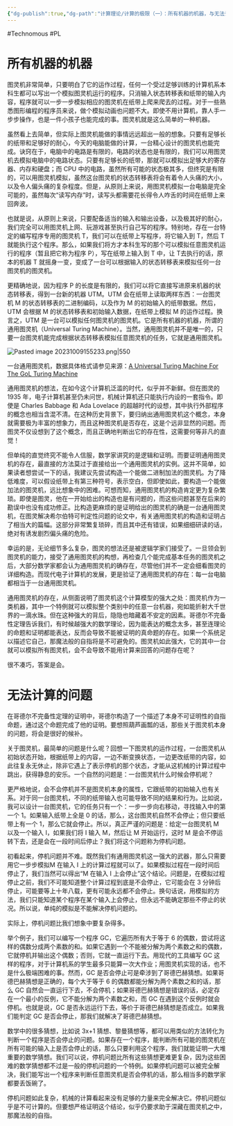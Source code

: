 ```yaml
---
{"dg-publish":true,"dg-path":"计算理论/计算的极限（一）：所有机器的机器，与无法计算的问题.md","permalink":"/计算理论/计算的极限（一）：所有机器的机器，与无法计算的问题/","created":"2023-10-09T15:49:46.000+08:00","updated":"2024-11-19T10:43:46.421+08:00"}
---
```


#Technomous #PL

# 所有机器的机器

图灵机非常简单，只要明白了它的运作过程，任何一个受过足够训练的计算机系本科生都可以写出一个模拟图灵机运行的程序。只消输入状态转移表和纸带的输入内容，程序就可以一步一步模拟相应的图灵机在纸带上爬来爬去的过程。对于一些熟悉图形编程的程序员来说，做个模拟动画也问题不大。即使不用计算机，靠人手一步步操作，也是一件小孩子也能完成的事。图灵机就是这么简单的一种机器。

虽然看上去简单，但实际上图灵机能做的事情远远超出一般的想象。只要有足够长的纸带和足够好的耐心，今天的电脑能做的计算，一台精心设计的图灵机也能完成。诀窍在于，电脑中的电路是有限的，电路的状态也是有限的，我们可以用图灵机去模拟电脑中的电路状态。只要有足够长的纸带，那就可以模拟出足够大的寄存器、内存和硬盘；而 CPU 中的电路，虽然所有可能的状态极其多，但终究是有限的，可以用图灵机模拟，虽然这台图灵机的状态转移表将会有着令人头痛的大小，以及令人偏头痛的复杂程度。但是，从原则上来说，用图灵机模拟一台电脑是完全可能的，虽然每次“读写内存”时，读写头都需要花长得令人咋舌的时间在纸带上来回奔波。

也就是说，从原则上来说，只要配备适当的输入和输出设备，以及极其好的耐心，我们完全可以用图灵机上网、玩游戏甚至执行自己写的程序。特别地，存在一台特定的编写程序专用的图灵机 T，我们可以在纸带上写程序，将它输入到 T，然后 T 就能执行这个程序。那么，如果我们将方才本科生写的那个可以模拟任意图灵机运行的程序（暂且把它称为程序 P），写在纸带上输入到 T 中，让 T去执行的话，原本的机器 T 就摇身一变，变成了一台可以根据输入的状态转移表来模拟任何一台图灵机的图灵机。

更精确地说，因为程序 P 的长度是有限的，我们可以将它直接写进原来机器的状态转移表，得到一台新的机器 UTM。UTM 会在纸带上读取两样东西：一台图灵机 M 的状态转移表的二进制编码，以及作为 M 的初始输入的纸带数据。然后，UTM 会根据 M 的状态转移表和初始输入数据，在纸带上模拟 M 的运作过程。换言之，UTM 是一台可以模拟任何图灵机的图灵机。它是所有机器的机器，所谓的通用图灵机（Universal Turing Machine）。当然，通用图灵机并不是唯一的，只要一台图灵机能完成根据状态转移表模拟任意图灵机的任务，它就是通用图灵机。

![Pasted image 20231009155233.png|550](/img/user/0.Asset/resource/Pasted%20image%2020231009155233.png)

一台通用图灵机，数据具体格式请参见来源：[A Universal Turing Machine For The GoL Turing Machine](http://rendell-attic.org/gol/utm/utmprog.htm)

通用图灵机的想法，在如今这个计算机泛滥的时代，似乎并不新鲜。但在图灵的 1935 年，电子计算机甚至仍未问世，机械计算机还只能执行内设的一套指令。即使是 Charles Babbage 和 Ada Lovelace 的超越时代的设想，其中执行外部程序的概念也相当含混不清。在这种历史背景下，要归纳出通用图灵机这个概念，本身就需要极为丰富的想象力，而且这种图灵机是否存在，这是个远非显然的问题。而图灵不仅设想到了这个概念，而且正确地判断出它的存在性，这需要何等非凡的直觉！

但单纯的直觉终究不能令人信服，数学家讲究的是逻辑和证明。而要证明通用图灵机的存在，最直接的方法莫过于直接给出一个通用图灵机的实例。这并不简单，如果读者想尝试一下的话，我建议先尝试构造一个能做二进制加法的图灵机。为了降低难度，可以假设纸带上有第三种符号，表示空白，但即使如此，要构造一个能做加法的图灵机，远比想象中的困难。可想而知，通用图灵机的构造肯定更为复杂繁琐。即使是图灵，他在一开始给出的构造也是有问题的，而这些问题甚至在后来的勘误中也没有成功修正。比构造更麻烦的是证明给出的图灵机的确是一台通用图灵机，在图灵解决希尔伯特可判定性问题的论文中，有关通用图灵机的构造和证明占了相当大的篇幅。这部分非常繁复琐碎，而且其中还有错误，如果细细研读的话，绝对有诱发剧烈偏头痛的危险。

幸运的是，无论细节多么复杂，图灵的想法还是被逻辑学家们接受了。一旦领会到图灵机的能力，接受了通用图灵机的构想，再检查几个能完成基本任务的图灵机之后，大部分数学家都会认为通用图灵机的确存在，尽管他们并不一定会细看图灵的详细构造。而现代电子计算机的发展，更是验证了通用图灵机的存在：每一台电脑都相当于一台通用图灵机。

通用图灵机的存在，从侧面说明了图灵机这个计算模型的强大之处：图灵机作为一类机器，其中一个特例就可以模拟整个类别中的任意一台机器，宛如能折射大千世界的一滴水珠。但在这种强大的背后，隐隐也暗藏着不安定的因素。哥德尔不完备性定理告诉我们，有时候越强大的数学理论，因为能表达的概念太多，甚至连理论的命题和证明都能表达，反而会导致不能被证明的真命题的存在。如果一个系统足以描述它自己，那魔法般的自指将是不可避免的。图灵机如此强大，它的其中一台就可以模拟所有图灵机，会不会导致不能用计算来回答的问题存在呢？

很不凑巧，答案是会。

# 无法计算的问题

在哥德尔不完备性定理的证明中，哥德尔构造了一个描述了本身不可证明性的自指命题，通过这个命题完成了他的证明。要想照葫芦画瓢的话，那些关于图灵机本身的问题，将会是很好的候补。

关于图灵机，最简单的问题是什么呢？回想一下图灵机的运作过程，一台图灵机从初始状态开始，根据纸带上的内容，一边不断变换状态，一边更改纸带的内容，如此往复永无休止，除非它遇上了表示停机的那个状态，才能从这机械的计算过程中跳出，获得静息的安乐。一个自然的问题是：一台图灵机什么时候会停机呢？

更严格地说，会不会停机并不是图灵机本身的属性，它跟纸带的初始输入也有关系。对于同一台图灵机，不同的纸带输入也可能导致不同的结果和行为。比如说，我可以设计一台图灵机，它的任务只有一个：一步一步向右移动，寻找输入中的第一个 1。如果输入纸带上全是 0 的话，那么，这台图灵机自然不会停止；但只要纸带上有一个 1，那么它就会停止。所以，真正严谨的问题是：给定一台图灵机 M 以及一个输入 I，如果我们将 I 输入 M，然后让 M 开始运行，这时 M 是会不停运转下去，还是会在一段时间后停止？我们将这个问题称为停机问题。

初看起来，停机问题并不难。既然我们有通用图灵机这一强大的武器，那么只需要用它一步步模拟M 在输入 I 上的计算过程就可以了。如果模拟过程在一段时间后停止了，我们当然可以得出“M 在输入 I 上会停止”这个结论。问题是，在模拟过程停止之前，我们不可能知道整个计算过程到底是不会停止，它可能会在 3 分钟后停止，可能要等上十年八载，更有可能永远都不会停止。换句话说，用模拟的方法，我们只能知道某个程序在某个输入上会停止，但永远不能确定那些不停止的状况。所以说，单纯的模拟是不能解决停机问题的。

实际上，停机问题比我们想象中要复杂得多。

举个例子，我们可以编写一个程序 GC，它遍历所有大于等于 6 的偶数，尝试将这样的偶数分成两个素数的和。如果它遇到一个不能被分解为两个素数之和的偶数，它就停机并输出这个偶数；否则，它就一直运行下去。用现代的工具编写 GC 这样的程序，对于计算机系的学生最多只能算一次大作业；用图灵机实现的话，也不是什么极端困难的事。然而，GC 是否会停止可是牵涉到了哥德巴赫猜想。如果哥德巴赫猜想是正确的，每个大于等于 6 的偶数都能分解为两个素数之和的话，那么 GC 自然会一直运行下去，不会停机；如果哥德巴赫猜想是错误的话，必定存在一个最小的反例，它不能分解为两个素数之和，而 GC 在遇到这个反例时就会停机。也就是说，GC 是否永远运行下去，等价于哥德巴赫猜想是否成立。如果我们能判定 GC 是否会停止，那我们就解决了哥德巴赫猜想。

数学中的很多猜想，比如说 3x+1 猜想、黎曼猜想等，都可以用类似的方法转化为判断一个程序是否会停止的问题。如果存在一个程序，能判断所有可能的图灵机在所有可能的输入上是否会停止的话，那么只要利用这个程序，我们就能证明一大堆重要的数学猜想。我们可以说，停机问题比所有这些猜想更难更复杂，因为这些困难的数学猜想都不过是一般的停机问题的一个特例。如果停机问题可以被完全解决，我们能写出一个程序来判断任意图灵机是否会停机的话，那么相当多的数学家都要丢饭碗了。

停机问题如此复杂，机械的计算看起来没有足够的力量来完全解决它。停机问题似乎是不可计算的。但要想严格证明这个结论，似乎仍要求助于深藏在图灵机之中，那魔法般的自指。